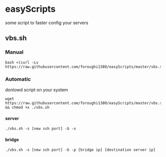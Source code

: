 # easyScripts
some script to faster config your servers

## vbs.sh

### Manual 
```shell
bash <(curl -Ls https://raw.githubusercontent.com/foroughi1380/easyScripts/master/vbs.sh)
```

### Automatic
donlowd script on your system

```shell
wget https://raw.githubusercontent.com/foroughi1380/easyScripts/master/vbs.sh && chmod +x ./vbs.sh
```

#### server
```shell
./vbs.sh -s [new ssh port] -b -x
```

#### bridge

```shell
./vbs.sh -s [new ssh port] -b -p [bridge ip] [destination server ip] 
```
